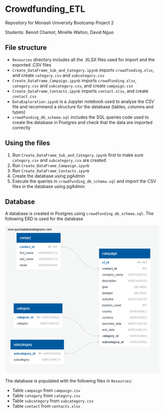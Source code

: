 # Crowdfunding_ETL
Repository for Monash University Bootcamp Project 2

Students: Benoit Chamot, Mireille Walton, David Nguo

## File structure
- `Resources` directory includes all the .XLSX files used for import and the exported .CSV files
- `Create_DataFrame_Sub_and_Category.ipynb` imports `crowdfunding.xlsx`, and create `category.csv` and `subcategory.csv`
- `Create_DataFrame_Campaign.ipynb` imports `crowdfunding.xlsx`, `category.csv` and `subcategory.csv`, and create `campaign.csv`
- `Create_DataFrame_Contacts.ipynb` imports `contact.xlsx`, and create `contact.csv`
- `DataExploration.ipynb` is a Jupyter notebook used to analyse the CSV file and recommend a structure for the database (tables, columns and types)
- `crowdfunding_db_schema.sql` includes the SQL queries code used to create the database in Postgres and check that the data are imported correctly

## Using the files
1. Run `Create_DataFrame_Sub_and_Category.ipynb` first to make sure `category.csv` and `subcategory.csv` are created
2. Run `Create_DataFrame_Campaign.ipynb`
3. Run `Create_DataFrame_Contacts.ipynb`
4. Create the database using pgAdmin
5. Execute the queries in `crowdfunding_db_schema.sql` and import the CSV files in the database using pgAdmin

## Database
A database is created in Postgres using `crowdfunding_db_schema.sql`. The following ERD is used for the database

![ERD for crowdfunding_db](ERD.png)

The database is populated with the following files in `Resources`:
- Table `campaign` from `campaign.csv`
- Table `category` from `category.csv`
- Table `subcategory` from `subcategory.csv`
- Table `contact` from `contacts.xlsx`
